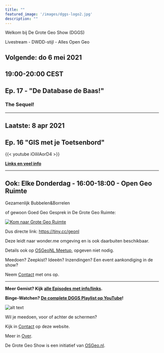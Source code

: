 ```yaml
---
title: ""
featured_image: '/images/dggs-logo2.jpg'
description: ""
---
```


Welkom bij De Grote Geo Show (DGGS)
   
Livestream - DWDD-stijl - Alles Open Geo

## Volgende: do 6 mei 2021 
## 19:00-20:00 CEST
## Ep. 17 - "De Database de Baas!"
### The Sequel!
____

## Laatste: 8 apr 2021

## Ep. 16 "GIS met je Toetsenbord" 

{{< youtube iOiliIAorD4 >}}

__[Links en veel info](/episode/episode-0016/)__

<!-- ### Direct Kijken

__[Op YouTube](https://www.youtube.com/watch?v=iOiliIAorD4)__

__[Op Twitch](https://www.twitch.tv/osgeonl/schedule)__
-->

____
## Ook: Elke Donderdag - 16:00-18:00 - Open Geo Ruimte

Gezamenlijk Bubbelen&Borrelen 

of gewoon Goed Geo Gesprek in De Grote Geo Ruimte:

[![Kom naar Grote Geo Ruimte](/images/grote-geo-ruimte-trans.jpg)](https://tiny.cc/geonl "naar Grote Geo Ruimte")
 
Dus directe link: https://tiny.cc/geonl

Deze leidt naar wonder.me omgeving en is ook daarbuiten beschikbaar.

Details ook op [OSGeoNL Meetup](https://www.meetup.com/OSGeoNL/events/lgjwdsyccdbgb/), opgeven niet nodig.


Meedoen? Zeepkist? Ideeën? Inzendingen? Een event aankondiging in de show?

Neem [Contact](/contact/) met ons op. 

____

__Meer Gemist? Kijk [alle Episodes met info/links](/episode).__ 
 
__Binge-Watchen? [De complete DGGS Playlist op YouTube](https://www.youtube.com/playlist?list=PLJMEnRQpAfZqCkhGh3lb3KUnXssK7Sk6C)!__

![alt text](/images/screenshots/episode-1-10.png "Episode #1-#10")

Wil je meedoen, voor of achter de schermen?

Kijk in [Contact](/contact/) op deze website.

Meer in [Over](/about/).

De Grote Geo Show is een initiatief van [OSGeo.nl](https://osgeo.nl).
                                                                   
